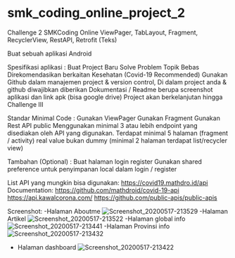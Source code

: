 # smk_coding_online_project_2
Challenge 2 SMKCoding Online 
ViewPager, TabLayout, Fragment, RecyclerView, RestAPI, Retrofit  (Teks)

Buat sebuah aplikasi Android

Spesifikasi aplikasi :
Buat Project Baru 
Solve Problem
Topik Bebas Direkomendasikan berkaitan Kesehatan (Covid-19 Recommended)
Gunakan Github dalam manajemen project & version control, 
Di dalam project anda & github diwajibkan diberikan Dokumentasi / Readme berupa screenshot aplikasi dan link apk (bisa google drive)
Project akan berkelanjutan hingga Challenge III

Standar Minimal Code :
Gunakan ViewPager
Gunakan Fragment
Gunakan Rest API public 
Menggunakan minimal 3 atau lebih endpoint yang disediakan oleh API yang digunakan.
Terdapat minimal 5 halaman (fragment / activity) real value bukan dummy (minimal 2 halaman terdapat list/recycler view)

Tambahan (Optional) :
Buat halaman login register
Gunakan shared preference untuk penyimpanan local dalam login / register

List API yang mungkin bisa digunakan:
https://covid19.mathdro.id/api
Documentation: https://github.com/mathdroid/covid-19-api
https://api.kawalcorona.com/
https://github.com/public-apis/public-apis

Screenshot:
-Halaman Aboutme
![Screenshot_20200517-213529](https://user-images.githubusercontent.com/62026995/82151934-6e328400-9888-11ea-9d07-fedebd1f4207.jpg)
-Halaman Artikel
![Screenshot_20200517-213522](https://user-images.githubusercontent.com/62026995/82151937-71c60b00-9888-11ea-9a4b-21004e4a232f.jpg)
-Halaman global info
![Screenshot_20200517-213441](https://user-images.githubusercontent.com/62026995/82151949-80142700-9888-11ea-9139-841573e6d083.jpg)
-Halaman Provinsi info
![Screenshot_20200517-213432](https://user-images.githubusercontent.com/62026995/82151952-83a7ae00-9888-11ea-9b5f-c7b845716799.jpg)
- Halaman dashboard
![Screenshot_20200517-213422](https://user-images.githubusercontent.com/62026995/82151957-860a0800-9888-11ea-91c3-067f9b7b8128.jpg)
